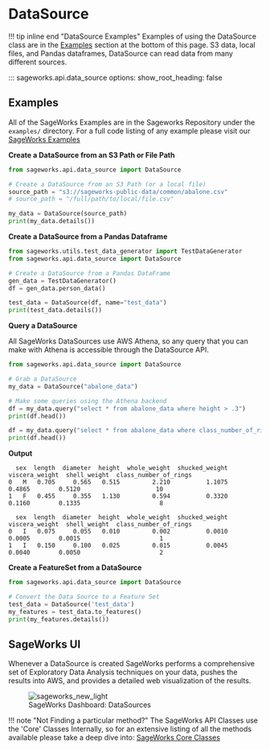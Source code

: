 # DataSource

!!! tip inline end "DataSource Examples"
    Examples of using the DataSource class are in the [Examples](#examples) section at the bottom of this page. S3 data, local files, and Pandas dataframes, DataSource can read data from many different sources.

::: sageworks.api.data_source
    options:
      show_root_heading: false


## Examples
All of the SageWorks Examples are in the Sageworks Repository under the `examples/` directory. For a full code listing of any example please visit our [SageWorks Examples](https://github.com/SuperCowPowers/sageworks/blob/main/examples)

**Create a DataSource from an S3 Path or File Path**

``` py title="datasource_from_s3.py"
from sageworks.api.data_source import DataSource

# Create a DataSource from an S3 Path (or a local file)
source_path = "s3://sageworks-public-data/common/abalone.csv"
# source_path = "/full/path/to/local/file.csv"

my_data = DataSource(source_path)
print(my_data.details())
```

**Create a DataSource from a Pandas Dataframe**

``` py title="datasource_from_df.py"
from sageworks.utils.test_data_generator import TestDataGenerator
from sageworks.api.data_source import DataSource

# Create a DataSource from a Pandas DataFrame
gen_data = TestDataGenerator()
df = gen_data.person_data()

test_data = DataSource(df, name="test_data")
print(test_data.details())
```

**Query a DataSource**

All SageWorks DataSources use AWS Athena, so any query that you can make with Athena is accessible through the DataSource API.

```py title="datasource_query.py"
from sageworks.api.data_source import DataSource

# Grab a DataSource
my_data = DataSource("abalone_data")

# Make some queries using the Athena backend
df = my_data.query("select * from abalone_data where height > .3")
print(df.head())

df = my_data.query("select * from abalone_data where class_number_of_rings < 3")
print(df.head())
```

**Output**

```
  sex  length  diameter  height  whole_weight  shucked_weight  viscera_weight  shell_weight  class_number_of_rings
0   M   0.705     0.565   0.515         2.210          1.1075          0.4865        0.5120                     10
1   F   0.455     0.355   1.130         0.594          0.3320          0.1160        0.1335                      8

  sex  length  diameter  height  whole_weight  shucked_weight  viscera_weight  shell_weight  class_number_of_rings
0   I   0.075     0.055   0.010         0.002          0.0010          0.0005        0.0015                      1
1   I   0.150     0.100   0.025         0.015          0.0045          0.0040        0.0050                      2
```

**Create a FeatureSet from a DataSource**

```py title="datasource_to_featureset.py"
from sageworks.api.data_source import DataSource

# Convert the Data Source to a Feature Set
test_data = DataSource('test_data')
my_features = test_data.to_features()
print(my_features.details())
```

## SageWorks UI
Whenever a DataSource is created SageWorks performs a comprehensive set of Exploratory Data Analysis techniques on your data, pushes the results into AWS, and provides a detailed web visualization of the results.

<figure style="width: 700px;">
<img alt="sageworks_new_light" src="https://github.com/SuperCowPowers/sageworks/assets/4806709/9126bbe7-902e-409e-9caa-570b054b69e6"">
<figcaption>SageWorks Dashboard: DataSources</figcaption>
</figure>


!!! note "Not Finding a particular method?"
    The SageWorks API Classes use the 'Core' Classes Internally, so for an extensive listing of all the methods available please take a deep dive into: [SageWorks Core Classes](../core_classes/overview.md)
